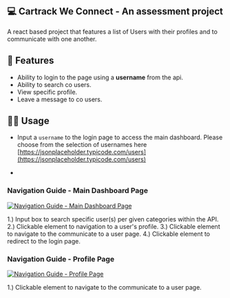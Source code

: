 ## 💻 Cartrack We Connect - An assessment project

A react based project that features a list of Users with their profiles and to communicate with one another.

## 🎨 Features

- Ability to login to the page using a **username** from the api.
- Ability to search co users.
- View specific profile.
- Leave a message to co users.

## 🤹‍♂ Usage

- Input a `username` to the login page to access the main dashboard. Please choose from the selection of usernames here [https://jsonplaceholder.typicode.com/users](https://jsonplaceholder.typicode.com/users)

-

### Navigation Guide - Main Dashboard Page

[![Navigation Guide - Main Dashboard Page][guide-screenshot-1]](https://www.marlonperalta.com/cartrack/images/we-connect-guide-1.png)

1.) Input box to search specific user(s) per given categories within the API.
2.) Clickable element to navigation to a user's profile.
3.) Clickable element to navigate to the communicate to a user page.
4.) Clickable element to redirect to the login page.

### Navigation Guide - Profile Page

[![Navigation Guide - Profile Page][guide-screenshot-2]](https://www.marlonperalta.com/cartrack/images/we-connect-guide-1.png)

1.) Clickable element to navigate to the communicate to a user page.

[guide-screenshot-1]: https://www.marlonperalta.com/cartrack/images/we-connect-guide-1.png
[guide-screenshot-2]: https://www.marlonperalta.com/cartrack/images/we-connect-guide-2.png
